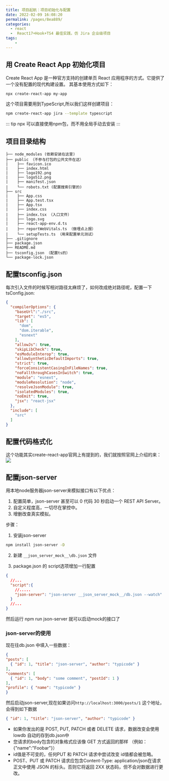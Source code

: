 ```yaml
---
title: 项目起航：项目初始化与配置
date: 2022-02-09 16:08:20
permalink: /pages/8ea889/
categories:
  - react
  -  React17+Hook+TS4 最佳实践，仿 Jira 企业级项目
tags:
    -
---
```

## 用 Create React App 初始化项目
Create React App 是一种官方支持的创建单页 React 应用程序的方式。它提供了一个没有配置的现代构建设置。
其基本使用方式如下：
```sh
npx create-react-app my-app
```

这个项目需要用到TypeScript,所以我们这样创建项目：
```sh
npm create-react-app jira --template typescript
```

::: tip
npx 可以直接使用npm包，而不用全局手动去安装
:::

## 项目目录结构
```
├── node_modules (依赖安装在这里)
├── public （不参与打包的公共文件在这）
|    ├── favicon.ico
|    ├── index.html 
|    ├── logo192.png
|    ├── logo512.png
|    ├── manifest.json
|    └── robots.txt (配置搜索引擎的)
├── src
|    ├── App.css
|    ├── App.test.tsx
|    ├── App.tsx
|    ├── index.css
|    ├── index.tsx （入口文件）
|    ├── logo.svg
|    ├── react-app-env.d.ts 
|    ├── reportWebVitals.ts （做埋点上报）
|    └── setupTests.ts （用来配置单元测试）
├── .gitignore
├── package.json
├── README.md
├── tsconfig.json （配置ts的）
└── package-lock.json
```

## 配置tsconfig.json
每次引入文件的时候写相对路径太麻烦了，如何改成绝对路径呢，配置一下tsConfig.json:
```json {3}
{
  "compilerOptions": {
    "baseUrl":"./src",
    "target": "es5",
    "lib": [
      "dom",
      "dom.iterable",
      "esnext"
    ],
    "allowJs": true,
    "skipLibCheck": true,
    "esModuleInterop": true,
    "allowSyntheticDefaultImports": true,
    "strict": true,
    "forceConsistentCasingInFileNames": true,
    "noFallthroughCasesInSwitch": true,
    "module": "esnext",
    "moduleResolution": "node",
    "resolveJsonModule": true,
    "isolatedModules": true,
    "noEmit": true,
    "jsx": "react-jsx"
  },
  "include": [
    "src"
  ]
}

```

## 配置代码格式化
这个功能其实create-react-app官网上有提到的，我们就按照官网上介绍的来：
![](https://img-blog.csdnimg.cn/4dc590b061f54e7d8e9b0215f18a4888.png#pic_center)
## 配置json-server
用本地node服务器json-server来模拟接口有以下优点：
1. 配置简单，json-server 甚至可以 0 代码 30 秒启动一个 REST API Server。
2. 自定义程度高，一切尽在掌控中。
3. 增删改查真实模拟。

步骤： 
1. 安装json-server
```sh
npm install json-server -D
```

2. 新建 `__json_server_mock__\db.json` 文件

3. package.json 的 script选项增加一行配置 
```json
{
  //...
  "script":{
    //.....
    "json-server": "json-server __json_server_mock__/db.json --watch"
  }
  //...
}
```

然后运行 npm run json-server 就可以启动mock的接口了

### json-server的使用
  现在往db.json 中填入一些数据：
  ```json
  {
  "posts": [
    { "id": 1, "title": "json-server", "author": "typicode" }
  ],
  "comments": [
    { "id": 1, "body": "some comment", "postId": 1 }
  ],
  "profile": { "name": "typicode" }
}
  ```
然后启动json-server,现在如果访问`http://localhost:3000/posts/1` 这个地址，会得到如下数据
```json
{ "id": 1, "title": "json-server", "author": "typicode" }
```
- 如果你发出的是 POST, PUT, PATCH 或者 DELETE 请求，数据改变会使用 lowdb 自动的存到db.json中
- 您请求的body包含的对象格式应该像 GET 方式返回的那样 （例如： {"name":"Foobar"}）
- id值是不可变的，任何PUT 和 PATCH 请求中尝试改变 id值都会被忽略。
- POST、PUT 或 PATCH 请求应包含Content-Type: application/json在请求正文中使用 JSON 的标头。否则它将返回 2XX 状态码，但不会对数据进行更改。